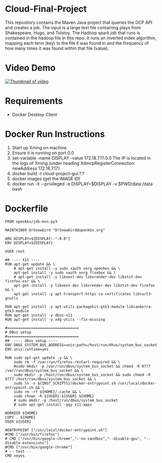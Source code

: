 # Cloud-Final-Project

This repository contains the Maven Java project that queries the GCP API and creates a job.  The input is a large text file containing plays from Shakespeare, Hugo, and Tolstoy.  The Hadoop spark job that runs is contained in the hadoop file in this repo.  It runs an inverted index algorithm, mapping each term (key) to the file it was found in and the frequency of how many times it was found within that file (value).

# Video Demo

[![Thumbnail of video](http://img.youtube.com/vi/G3q4798JNbA/0.jpg)](http://www.youtube.com/watch?v=G3q4798JNbA)

# Requirements

- Docker Desktop Client

# Docker Run Instructions

1. Start up Xming on machine
2. Ensure it is running on port 0.0
3. set-variable -name DISPLAY -value 172.18.7.17:0.0
    The IP is located in the logs of Xming (under heading XdmcpRegisterConnection: newAddress 172.18.7.17)
4. docker build -t cloud-project-gui:?.?
5. docker images (get the IMAGE ID) 
6. docker run -it --privileged -e DISPLAY=$DISPLAY -v $PWD/data:/data <docker-img-id> bash

# Dockerfile

```
FROM openkbs/jdk-mvn-py3

MAINTAINER DrSnowbird "DrSnowbird@openkbs.org"

ARG DISPLAY=${DISPLAY:-":0.0"}
ENV DISPLAY=${DISPLAY}

USER root

## ---- X11 ----
RUN apt-get update && \
    # apt-get install -y sudo xauth xorg openbox && \
    apt-get install -y sudo xauth xorg fluxbox && \
    # apt-get install -y libxext-dev libxrender-dev libxtst-dev firefox-esr && \
    apt-get install -y libxext-dev libxrender-dev libxtst-dev firefox && \
    apt-get install -y apt-transport-https ca-certificates libcurl3-gnutls

RUN apt-get install -y apt-utils packagekit-gtk3-module libcanberra-gtk3-module
RUN apt-get install -y dbus-x11 
RUN apt-get install -y xdg-utils --fix-missing

#=================================
# DBus setup
#=================================
##  ---- dbus setup ----
ENV DBUS_SYSTEM_BUS_ADDRESS=unix:path=/host/run/dbus/system_bus_socket
ENV unix:runtime=yes

RUN sudo apt-get update -y && \
    sudo rm -f /var/run/firefox-restart-required && \
    #sudo mkdir -p /var/run/dbus/system_bus_socket && chmod -R 0777 /var/run/dbus/system_bus_socket && \
    sudo mkdir -p /host/run/dbus/system_bus_socket && sudo chmod -R 0777 /host/run/dbus/system_bus_socket && \
    sudo ln -s ${INST_SCRIPTS}/docker-entrypoint.sh /usr/local/docker-entrypoint.sh && \
    sudo rm -rf ${HOME}/.cache && \
    sudo chown -R ${USER}:${USER} ${HOME}
    # sudo mkdir -p /host/run/dbus/system_bus_socket
    # sudo apt-get install -qqy x11-apps

WORKDIR ${HOME}
COPY . ${HOME}
USER ${USER}

#ENTRYPOINT ["/usr/local/docker-entrypoint.sh"]
#CMD ["/usr/bin/firefox"]
# CMD ["/usr/bin/google-chrome","--no-sandbox","--disable-gpu", "--disable-extensions"]
#CMD ["/usr/bin/google-chrome"]
# -- test --
CMD xeyes
```
